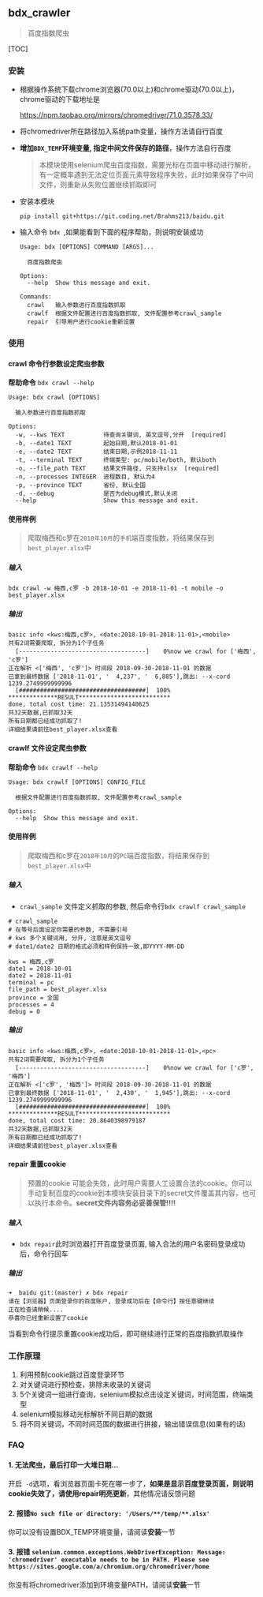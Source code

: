 ## bdx_crawler

> 百度指数爬虫

[TOC]

### 安装

- 根据操作系统下载chrome浏览器(70.0以上)和chrome驱动(70.0以上)，chrome驱动的下载地址是

  https://npm.taobao.org/mirrors/chromedriver/71.0.3578.33/

- 将chromedriver所在路径加入系统path变量，操作方法请自行百度

- **增加`BDX_TEMP`环境变量, 指定中间文件保存的路径**，操作方法自行百度

  >本模块使用selenium爬虫百度指数，需要光标在页面中移动进行解析，有一定概率遇到无法定位页面元素导致程序失败，此时如果保存了中间文件，则重新从失败位置继续抓取即可

- 安装本模块

  ```shell
  pip install git+https://git.coding.net/Brahms213/baidu.git
  ```

- 输入命令 `bdx `,如果能看到下面的程序帮助，则说明安装成功

  ```shell
  Usage: bdx [OPTIONS] COMMAND [ARGS]...
  
    百度指数爬虫
  
  Options:
    --help  Show this message and exit.
  
  Commands:
    crawl   输入参数进行百度指数抓取
    crawlf  根据文件配置进行百度指数抓取, 文件配置参考crawl_sample
    repair  引导用户进行cookie重新设置
  ```

### 使用

#### crawl 命令行参数设定爬虫参数

**帮助命令** `bdx crawl --help`

```shell
Usage: bdx crawl [OPTIONS]

  输入参数进行百度指数抓取

Options:
  -w, --kws TEXT           待查询关键词, 英文逗号,分开  [required]
  -b, --date1 TEXT         起始日期,默认2018-01-01
  -e, --date2 TEXT         结束日期,示例2018-11-11
  -t, --terminal TEXT      终端类型: pc/mobile/both, 默认both
  -o, --file_path TEXT     结果文件路径, 只支持xlsx  [required]
  -n, --processes INTEGER  进程数目, 默认为4
  -p, --province TEXT      省份, 默认全国
  -d, --debug              是否为debug模式,默认关闭
  --help                   Show this message and exit.
```

#### 使用样例

> 爬取梅西和c罗在`2018年10月`的`手机`端百度指数，将结果保存到`best_player.xlsx`中

##### 输入

```shell
bdx crawl -w 梅西,c罗 -b 2018-10-01 -e 2018-11-01 -t mobile -o best_player.xlsx
```

##### 输出

```
basic info <kws:梅西,c罗>, <date:2018-10-01-2018-11-01>,<mobile>
共有2词需要爬取, 拆分为1个子任务
  [------------------------------------]    0%now we crawl for ['梅西', 'c罗']
正在解析 <['梅西', 'c罗']> 时间段 2018-09-30-2018-11-01 的数据
已拿到最终数据 ['2018-11-01', '  4,237', '  6,885'],跳出: --x-cord 1239.2749999999996
  [####################################]  100%
**************RESULT**************************
done, total cost time: 21.13531494140625
共32天数据,已抓取32天
所有日期都已经成功抓取了!
详细结果请前往best_player.xlsx查看
```



#### crawlf  文件设定爬虫参数

**帮助命令** `bdx crawlf --help`

```shell
Usage: bdx crawlf [OPTIONS] CONFIG_FILE

  根据文件配置进行百度指数抓取, 文件配置参考crawl_sample

Options:
  --help  Show this message and exit.
```

#### 使用样例

> 爬取梅西和c罗在`2018年10月`的`PC`端百度指数，将结果保存到`best_player.xlsx`中

##### 输入

- `crawl_sample` 文件定义抓取的参数, 然后命令行`bdx crawlf crawl_sample`

```shell
# crawl_sample
# 在等号后面设定你需要的参数, 不需要引号
# kws 多个关键词用, 分开, 注意是英文逗号
# date1/date2 日期的格式必须和样例保持一致,即YYYY-MM-DD

kws = 梅西,c罗
date1 = 2018-10-01
date2 = 2018-11-01
terminal = pc
file_path = best_player.xlsx
province = 全国
processes = 4
debug = 0
```

##### 输出

```shell
basic info <kws:梅西,c罗>, <date:2018-10-01-2018-11-01>,<pc>
共有2词需要爬取, 拆分为1个子任务
  [------------------------------------]    0%now we crawl for ['c罗', '梅西']
正在解析 <['c罗', '梅西']> 时间段 2018-09-30-2018-11-01 的数据
已拿到最终数据 ['2018-11-01', '  2,430', '  1,945'],跳出: --x-cord 1239.2749999999996
  [####################################]  100%
**************RESULT**************************
done, total cost time: 20.8640398979187
共32天数据,已抓取32天
所有日期都已经成功抓取了!
详细结果请前往best_player.xlsx查看
```

#### repair 重置cookie

> 预置的cookie 可能会失效，此时用户需要人工设置合法的cookie。你可以手动复制百度的cookie到本模块安装目录下的secret文件覆盖其内容，也可以执行本命令。**secret文件内容务必妥善保管!!!!**

##### 输入

- `bdx repair`此时浏览器打开百度登录页面, 输入合法的用户名密码登录成功后，命令行回车

##### 输出

```shell
➜  baidu git:(master) ✗ bdx repair
请在【浏览器】页面登录你的百度账户, 登录成功后在【命令行】按任意键继续
正在检查请稍候....
恭喜你已经重新设置了cookie
```

当看到命令行提示重置cookie成功后，即可继续进行正常的百度指数抓取操作

### 工作原理

1. 利用预制cookie跳过百度登录环节
2. 对关键词进行预检查，排除未收录的关键词
3. 5个关键词一组进行查询，selenium模拟点击设定关键词，时间范围，终端类型
4. selenium模拟移动光标解析不同日期的数据
5. 将不同关键词，不同时间范围的数据进行拼接，输出错误信息(如果有的话)

### FAQ

####  1. 无法爬虫，最后打印一大堆日期...

开启` -d`选项，看浏览器页面卡死在哪一步了，**如果是显示百度登录页面，则说明cookie失效了，请使用repair明亮更新**，其他情况请反馈问题

#### 2. 报错`No such file or directory: '/Users/**/temp/**.xlsx'`

你可以没有设置BDX_TEMP环境变量，请阅读**安装**一节  

#### 3. 报错 `selenium.common.exceptions.WebDriverException: Message: 'chromedriver' executable needs to be in PATH. Please see https://sites.google.com/a/chromium.org/chromedriver/home`

你没有将chromedriver添加到环境变量PATH，请阅读**安装**一节  

